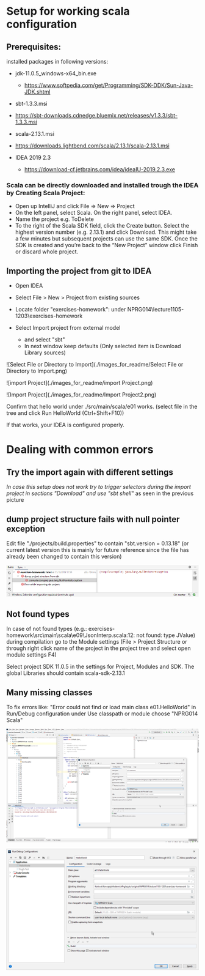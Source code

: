 # Setup for working scala configuration

## Prerequisites:

installed packages in following versions:

* jdk-11.0.5_windows-x64_bin.exe
  
  * https://www.softpedia.com/get/Programming/SDK-DDK/Sun-Java-JDK.shtml
* sbt-1.3.3.msi
  
* https://sbt-downloads.cdnedge.bluemix.net/releases/v1.3.3/sbt-1.3.3.msi
  
* scala-2.13.1.msi
  
* https://downloads.lightbend.com/scala/2.13.1/scala-2.13.1.msi
  
* IDEA 2019 2.3
  * https://download-cf.jetbrains.com/idea/ideaIU-2019.2.3.exe




### Scala can be directly downloaded and installed trough the IDEA by Creating Scala Project:

* Open up IntelliJ and click File => New => Project
* On the left panel, select Scala. On the right panel, select IDEA.
* Name the project e.g. ToDelete
* To the right of the Scala SDK field, click the Create button.
  Select the highest version number (e.g. 2.13.1) and click Download. This might take a few minutes but subsequent projects can use the same SDK.
  Once the SDK is created and you’re back to the “New Project” window click Finish or discard whole project.



## Importing the project from git to IDEA

* Open IDEA

* Select File > New > Project from existing sources

* Locate folder "exercises-homework":  under NPRG014\lecture1105-1203\exercises-homework

* Select Import project from external model
  * and select "sbt"
  * In next window keep defaults (Only selected item is Download Library sources)

![Select File or Directory to Import](./images_for_readme/Select File or Directory to Import.png)

![import Project](./images_for_readme/import Project.png)

![Import Project](./images_for_readme/Import Project2.png)

Confirm that hello world under ./src/main/scala/e01 works. 
			(select file in the tree and click Run HelloWorld (Ctrl+Shift+F10))

If that works, your IDEA is configured properly.

# Dealing with common errors

## Try the import again with different settings

*In case this setup does not work try to trigger selectors during the import project in sections "Download" and use "sbt shell"* as seen in the previous picture 

## dump project structure fails with null pointer exception

Edit file "./projects/build.properties" to contain "sbt.version = 0.13.18" (or current latest version this is mainly for future reference since the file has already been changed to contain this version)

![Error msg](./images_for_readme/null-pointer.png)

## Not found types

In case of not found types (e.g.: exercises-homework\src\main\scala\e09\JsonInterp.scala:12: not found: type JValue) during compilation go to the Module settings (File > Project Structure or through right click name of the project in the project tree and select open module settings F4)

Select project SDK 11.0.5 in the settings for Project, Modules and SDK. The global Libraries should contain scala-sdk-2.13.1

## Many missing classes

To fix errors like: "Error could not find or load main class e01.HelloWorld"  in Run/Debug configuration under Use classpath or module choose "NPRG014 Scala" 

![Run_Debug Configurations](./images_for_readme/Run_Debug_Configurations.png)

![Run_Debug Configurations_detail](./images_for_readme/Run_Debug_Configurations_detail.png)